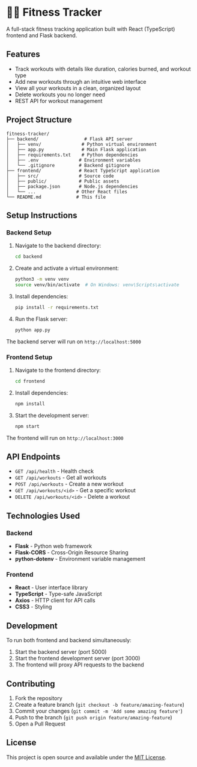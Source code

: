 # 🏋️‍♂️ Fitness Tracker

A full-stack fitness tracking application built with React (TypeScript) frontend and Flask backend.

## Features

- Track workouts with details like duration, calories burned, and workout type
- Add new workouts through an intuitive web interface
- View all your workouts in a clean, organized layout
- Delete workouts you no longer need
- REST API for workout management

## Project Structure

```
fitness-tracker/
├── backend/                 # Flask API server
│   ├── venv/               # Python virtual environment
│   ├── app.py              # Main Flask application
│   ├── requirements.txt    # Python dependencies
│   ├── .env               # Environment variables
│   └── .gitignore         # Backend gitignore
├── frontend/              # React TypeScript application
│   ├── src/               # Source code
│   ├── public/            # Public assets
│   ├── package.json       # Node.js dependencies
│   └── ...               # Other React files
└── README.md             # This file
```

## Setup Instructions

### Backend Setup

1. Navigate to the backend directory:
   ```bash
   cd backend
   ```

2. Create and activate a virtual environment:
   ```bash
   python3 -m venv venv
   source venv/bin/activate  # On Windows: venv\Scripts\activate
   ```

3. Install dependencies:
   ```bash
   pip install -r requirements.txt
   ```

4. Run the Flask server:
   ```bash
   python app.py
   ```

The backend server will run on `http://localhost:5000`

### Frontend Setup

1. Navigate to the frontend directory:
   ```bash
   cd frontend
   ```

2. Install dependencies:
   ```bash
   npm install
   ```

3. Start the development server:
   ```bash
   npm start
   ```

The frontend will run on `http://localhost:3000`

## API Endpoints

- `GET /api/health` - Health check
- `GET /api/workouts` - Get all workouts
- `POST /api/workouts` - Create a new workout
- `GET /api/workouts/<id>` - Get a specific workout
- `DELETE /api/workouts/<id>` - Delete a workout

## Technologies Used

### Backend
- **Flask** - Python web framework
- **Flask-CORS** - Cross-Origin Resource Sharing
- **python-dotenv** - Environment variable management

### Frontend
- **React** - User interface library
- **TypeScript** - Type-safe JavaScript
- **Axios** - HTTP client for API calls
- **CSS3** - Styling

## Development

To run both frontend and backend simultaneously:

1. Start the backend server (port 5000)
2. Start the frontend development server (port 3000)
3. The frontend will proxy API requests to the backend

## Contributing

1. Fork the repository
2. Create a feature branch (`git checkout -b feature/amazing-feature`)
3. Commit your changes (`git commit -m 'Add some amazing feature'`)
4. Push to the branch (`git push origin feature/amazing-feature`)
5. Open a Pull Request

## License

This project is open source and available under the [MIT License](LICENSE).